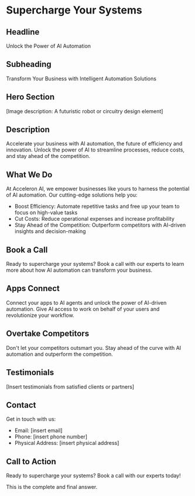 **Supercharge Your Systems**
==========================

**Headline**
------------

Unlock the Power of AI Automation

**Subheading**
--------------

Transform Your Business with Intelligent Automation Solutions

**Hero Section**
----------------

[Image description: A futuristic robot or circuitry design element]

**Description**
--------------

Accelerate your business with AI automation, the future of efficiency and innovation. Unlock the power of AI to streamline processes, reduce costs, and stay ahead of the competition.

**What We Do**
--------------

At Acceleron AI, we empower businesses like yours to harness the potential of AI automation. Our cutting-edge solutions help you:

* Boost Efficiency: Automate repetitive tasks and free up your team to focus on high-value tasks
* Cut Costs: Reduce operational expenses and increase profitability
* Stay Ahead of the Competition: Outperform competitors with AI-driven insights and decision-making

**Book a Call**
--------------

Ready to supercharge your systems? Book a call with our experts to learn more about how AI automation can transform your business.

**Apps Connect**
--------------

Connect your apps to AI agents and unlock the power of AI-driven automation. Give AI access to work on behalf of your users and revolutionize your workflow.

**Overtake Competitors**
--------------------

Don't let your competitors outsmart you. Stay ahead of the curve with AI automation and outperform the competition.

**Testimonials**
--------------

[Insert testimonials from satisfied clients or partners]

**Contact**
---------

Get in touch with us:

* Email: [insert email]
* Phone: [insert phone number]
* Physical Address: [insert physical address]

**Call to Action**
------------------

Ready to supercharge your systems? Book a call with our experts today!

This is the complete and final answer.